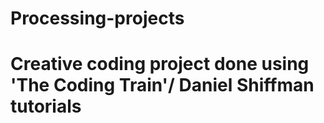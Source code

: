 # Processing-projects
# Creative coding project done using 'The Coding Train'/ Daniel Shiffman tutorials

